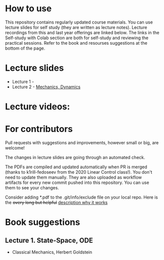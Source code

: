 # How to use

This repository contains regularly updated course materials. You can use lecture slides for self study (they are written as lecture notes). Lecture recordings from this and last year offerings are linked below. The links in the Self-study with Colab section are both for self-study and reviewing the practical sessions. Refer to the book and resourses suggestions at the bottom of the page.

# Lecture slides

* Lecture 1 -
* Lecture 2 - [Mechanics, Dynamics](https://github.com/SergeiSa/Mechatronics-2023/tree/main/Slides/NewtonEuler)


# Lecture videos:


# For contributors

Pull requests with suggestions and improvements, however small or big, are welcome!

The changes in lecture slides are going through an automated check.

The PDFs are compiled and updated automatically when PR is merged (thanks to k1rill-fedoseev from the 2020 Linear Control class!). You don't need to update them manually. They are also uploaded as workflow artifacts for every new commit pushed into this repository. You can use them to see your changes.
 
Consider adding \*.pdf to the .git/info/exclude file on your local repo. Here is the ~~overy long but helpful~~ [description why it works](https://medium.com/@dave_lunny/exclude-files-from-git-without-committing-changes-to-gitignore-986fa712e78d)

# Book suggestions


## Lecture 1. State-Space, ODE

* Classical Mechanics, Herbert Goldstein


